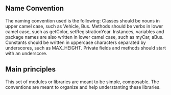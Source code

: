 ## Name Convention

The naming convention used is the following:
Classes should be nouns in upper camel case, such as Vehicle, Bus.
Methods should be verbs in lower camel case, such as getColor, setRegistrationYear.
Instances, variables and package names are also written in lower camel case, such as myCar, aBus.
Constants should be written in uppercase characters separated by underscores, such as MAX_HEIGHT.
Private fields and methods should start with an underscore.


## Main principles

This set of modules or libraries are meant to be simple, composable.
The conventions are meant to organize and help understanting these libraries.
